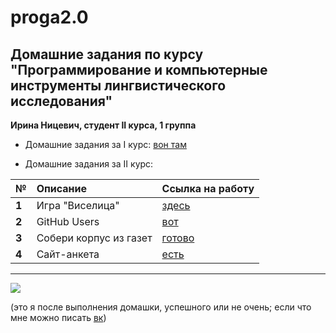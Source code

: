 # proga2.0

Домашние задания по курсу \"Программирование и компьютерные инструменты лингвистического исследования\"
-------
**Ирина Ницевич, студент II курса, 1 группа**

* Домашние задания за I курс: [вон там](https://github.com/NitRina/rina_proga)

* Домашние задания за II курс:

|  №      | Описание    | Ссылка на работу |
| :------------- |:-------------| :-----|
| **1**    | Игра \"Виселица\" | [здесь](https://github.com/NitRina/proga2.0/tree/master/hw/hw1) |
| **2**    | GitHub Users | [вот](https://github.com/NitRina/proga2.0/blob/master/hw/hw2/hw2.ipynb) |
| **3**    | Собери корпус из газет | [готово](https://github.com/NitRina/proga2.0/tree/master/hw/hw3) |
| **4**    | Сайт-анкета | [есть](https://github.com/NitRina/proga2.0/tree/master/hw/hw4) |


**********
![](http://06.imgmini.eastday.com/mobile/20171126/d49dfc80fba38945aed3a37aad9535dc.gif)

(это я после выполнения домашки, успешного или не очень; если что мне можно писать [вк](https://vk.com/irina.witch))
